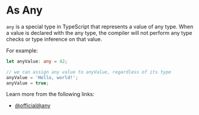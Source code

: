 # As Any

`any` is a special type in TypeScript that represents a value of any type. When a value is declared with the any type, the compiler will not perform any type checks or type inference on that value.

For example:

```typescript
let anyValue: any = 42;

// we can assign any value to anyValue, regardless of its type
anyValue = 'Hello, world!';
anyValue = true;
```

Learn more from the following links:

- [@official@any](https://www.typescriptlang.org/docs/handbook/2/everyday-types.html#any)
